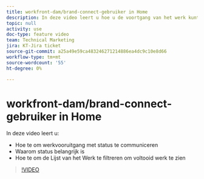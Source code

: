 ```yaml
---
title: workfront-dam/brand-connect-gebruiker in Home
description: In deze video leert u hoe u de voortgang van het werk kunt communiceren met de status en filtert u de werklijst om het voltooide werk te zien.
topic: null
activity: use
doc-type: feature video
team: Technical Marketing
jira: KT-Jira ticket
source-git-commit: a25a49e59ca483246271214886ea4dc9c10e8d66
workflow-type: tm+mt
source-wordcount: '55'
ht-degree: 0%

---
```


# workfront-dam/brand-connect-gebruiker in Home

In deze video leert u:

* Hoe te om werkvooruitgang met status te communiceren
* Waarom status belangrijk is
* Hoe te om de Lijst van het Werk te filtreren om voltooid werk te zien

>[!VIDEO](https://video.tv.adobe.com/v/335104/?quality=12&learn=on)
